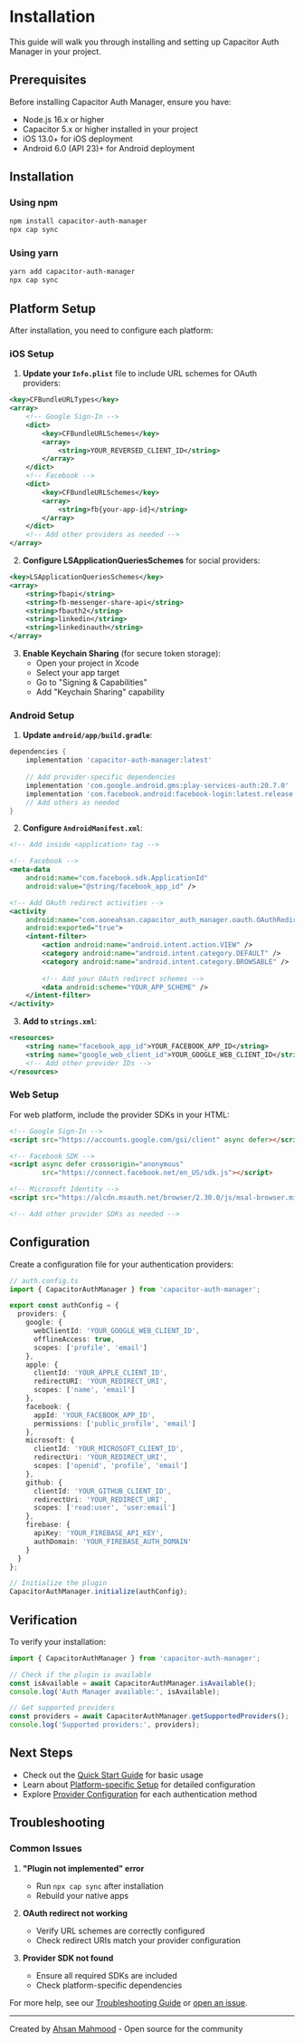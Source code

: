 # Installation

This guide will walk you through installing and setting up Capacitor Auth Manager in your project.

## Prerequisites

Before installing Capacitor Auth Manager, ensure you have:

- Node.js 16.x or higher
- Capacitor 5.x or higher installed in your project
- iOS 13.0+ for iOS deployment
- Android 6.0 (API 23)+ for Android deployment

## Installation

### Using npm

```bash
npm install capacitor-auth-manager
npx cap sync
```

### Using yarn

```bash
yarn add capacitor-auth-manager
npx cap sync
```

## Platform Setup

After installation, you need to configure each platform:

### iOS Setup

1. **Update your `Info.plist`** file to include URL schemes for OAuth providers:

```xml
<key>CFBundleURLTypes</key>
<array>
    <!-- Google Sign-In -->
    <dict>
        <key>CFBundleURLSchemes</key>
        <array>
            <string>YOUR_REVERSED_CLIENT_ID</string>
        </array>
    </dict>
    <!-- Facebook -->
    <dict>
        <key>CFBundleURLSchemes</key>
        <array>
            <string>fb{your-app-id}</string>
        </array>
    </dict>
    <!-- Add other providers as needed -->
</array>
```

2. **Configure LSApplicationQueriesSchemes** for social providers:

```xml
<key>LSApplicationQueriesSchemes</key>
<array>
    <string>fbapi</string>
    <string>fb-messenger-share-api</string>
    <string>fbauth2</string>
    <string>linkedin</string>
    <string>linkedinauth</string>
</array>
```

3. **Enable Keychain Sharing** (for secure token storage):
   - Open your project in Xcode
   - Select your app target
   - Go to "Signing & Capabilities"
   - Add "Keychain Sharing" capability

### Android Setup

1. **Update `android/app/build.gradle`**:

```gradle
dependencies {
    implementation 'capacitor-auth-manager:latest'
    
    // Add provider-specific dependencies
    implementation 'com.google.android.gms:play-services-auth:20.7.0'
    implementation 'com.facebook.android:facebook-login:latest.release'
    // Add others as needed
}
```

2. **Configure `AndroidManifest.xml`**:

```xml
<!-- Add inside <application> tag -->

<!-- Facebook -->
<meta-data
    android:name="com.facebook.sdk.ApplicationId"
    android:value="@string/facebook_app_id" />

<!-- Add OAuth redirect activities -->
<activity
    android:name="com.aoneahsan.capacitor_auth_manager.oauth.OAuthRedirectActivity"
    android:exported="true">
    <intent-filter>
        <action android:name="android.intent.action.VIEW" />
        <category android:name="android.intent.category.DEFAULT" />
        <category android:name="android.intent.category.BROWSABLE" />
        
        <!-- Add your OAuth redirect schemes -->
        <data android:scheme="YOUR_APP_SCHEME" />
    </intent-filter>
</activity>
```

3. **Add to `strings.xml`**:

```xml
<resources>
    <string name="facebook_app_id">YOUR_FACEBOOK_APP_ID</string>
    <string name="google_web_client_id">YOUR_GOOGLE_WEB_CLIENT_ID</string>
    <!-- Add other provider IDs -->
</resources>
```

### Web Setup

For web platform, include the provider SDKs in your HTML:

```html
<!-- Google Sign-In -->
<script src="https://accounts.google.com/gsi/client" async defer></script>

<!-- Facebook SDK -->
<script async defer crossorigin="anonymous" 
        src="https://connect.facebook.net/en_US/sdk.js"></script>

<!-- Microsoft Identity -->
<script src="https://alcdn.msauth.net/browser/2.30.0/js/msal-browser.min.js"></script>

<!-- Add other provider SDKs as needed -->
```

## Configuration

Create a configuration file for your authentication providers:

```typescript
// auth.config.ts
import { CapacitorAuthManager } from 'capacitor-auth-manager';

export const authConfig = {
  providers: {
    google: {
      webClientId: 'YOUR_GOOGLE_WEB_CLIENT_ID',
      offlineAccess: true,
      scopes: ['profile', 'email']
    },
    apple: {
      clientId: 'YOUR_APPLE_CLIENT_ID',
      redirectURI: 'YOUR_REDIRECT_URI',
      scopes: ['name', 'email']
    },
    facebook: {
      appId: 'YOUR_FACEBOOK_APP_ID',
      permissions: ['public_profile', 'email']
    },
    microsoft: {
      clientId: 'YOUR_MICROSOFT_CLIENT_ID',
      redirectUri: 'YOUR_REDIRECT_URI',
      scopes: ['openid', 'profile', 'email']
    },
    github: {
      clientId: 'YOUR_GITHUB_CLIENT_ID',
      redirectUri: 'YOUR_REDIRECT_URI',
      scopes: ['read:user', 'user:email']
    },
    firebase: {
      apiKey: 'YOUR_FIREBASE_API_KEY',
      authDomain: 'YOUR_FIREBASE_AUTH_DOMAIN'
    }
  }
};

// Initialize the plugin
CapacitorAuthManager.initialize(authConfig);
```

## Verification

To verify your installation:

```typescript
import { CapacitorAuthManager } from 'capacitor-auth-manager';

// Check if the plugin is available
const isAvailable = await CapacitorAuthManager.isAvailable();
console.log('Auth Manager available:', isAvailable);

// Get supported providers
const providers = await CapacitorAuthManager.getSupportedProviders();
console.log('Supported providers:', providers);
```

## Next Steps

- Check out the [Quick Start Guide](./quick-start.md) for basic usage
- Learn about [Platform-specific Setup](./platform-setup.md) for detailed configuration
- Explore [Provider Configuration](./configuration.md) for each authentication method

## Troubleshooting

### Common Issues

1. **"Plugin not implemented" error**
   - Run `npx cap sync` after installation
   - Rebuild your native apps

2. **OAuth redirect not working**
   - Verify URL schemes are correctly configured
   - Check redirect URIs match your provider configuration

3. **Provider SDK not found**
   - Ensure all required SDKs are included
   - Check platform-specific dependencies

For more help, see our [Troubleshooting Guide](../migration/troubleshooting.md) or [open an issue](https://github.com/aoneahsan/capacitor-auth-manager/issues).

---

Created by [Ahsan Mahmood](https://aoneahsan.com) - Open source for the community